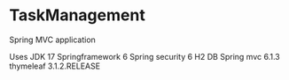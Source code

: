 # TaskManagement
Spring MVC application

Uses JDK 17
Springframework 6
Spring security 6
H2 DB
Spring mvc 6.1.3
thymeleaf 3.1.2.RELEASE
